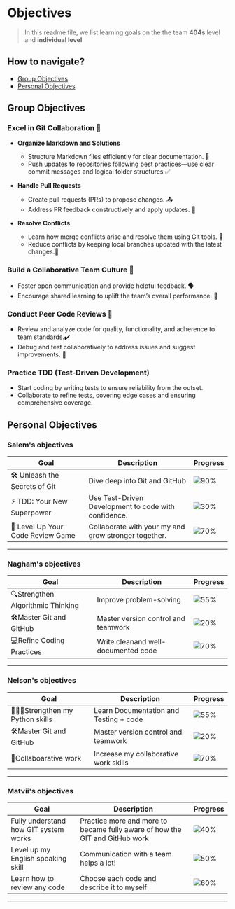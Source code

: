 
# Objectives

>In this readme file, we list learning goals on the the team **404s** level and
**individual  level**

## How to navigate?

- [Group Objectives](#group-objectives)
- [Personal Objectives](#personal-objectives)

## Group Objectives

### Excel in Git Collaboration 🚀

- **Organize Markdown and Solutions**  
  - Structure Markdown files efficiently for clear documentation. 📝  
  - Push updates to repositories following best practices—use clear commit
  messages and logical folder structures ✅  

- **Handle Pull Requests**
  - Create pull requests (PRs) to propose changes. 📤  
  - Address PR feedback constructively and apply updates. 💬  

- **Resolve Conflicts**  
  - Learn how merge conflicts arise and resolve them using Git tools. 🤔  
  - Reduce conflicts by keeping local branches updated with the latest changes.🔄

### Build a Collaborative Team Culture 🤝  

- Foster open communication and provide helpful feedback. 🗣️  
- Encourage shared learning to uplift the team’s overall performance. 🌱  

### Conduct Peer Code Reviews 👀  

- Review and analyze code for quality, functionality, and adherence to team standards.✔️
- Debug and test collaboratively to address issues and suggest improvements. 🐞

### Practice TDD (Test-Driven Development)  

- Start coding by writing tests to ensure reliability from the outset.  
- Collaborate to refine tests, covering edge cases and ensuring comprehensive coverage.

## Personal Objectives

### Salem's objectives

| **Goal**                           | **Description** | **Progress**   |  
|------------------------------------|----------------| ----------------|
| 🛠️ Unleash the Secrets of Git      |Dive deep into Git and GitHub | ![90%](https://progress-bar.xyz/90) |
| ⚡ TDD: Your New Superpower        | Use Test-Driven Development to code with confidence.| ![30%](https://progress-bar.xyz/30)  |  
| 🎉 Level Up Your Code Review Game  | Collaborate with your my and grow stronger together.| ![70%](https://progress-bar.xyz/70)  |  

---

### Nagham's objectives

| **Goal**                           | **Description** | **Progress** |  
|------------------------------------|-----------------|--------------|  
| 🔍Strengthen Algorithmic Thinking  | Improve problem-solving  | ![55%](https://progress-bar.xyz/55)|  
| 🛠️Master Git and GitHub  |  Master version control and teamwork | ![20%](https://progress-bar.xyz/20) |  
| 💻Refine Coding Practices | Write cleanand well-documented code | ![70%](https://progress-bar.xyz/70) |

---

### Nelson's objectives

| **Goal**                           | **Description** | **Progress** |  
|------------------------------------|-----------------|--------------|  
| 👨🏽‍💻Strengthen my Python skills | Learn Documentation and Testing + code  | ![55%](https://progress-bar.xyz/35)|  
| 🛠️Master Git and GitHub  |  Master version control and teamwork | ![20%](https://progress-bar.xyz/15) |  
| 👫Collaboarative work | Increase my collaborative work skills | ![70%](https://progress-bar.xyz/45) |

---

### Matvii's objectives

| **Goal**                           | **Description** | **Progress**   |  
|------------------------------------|----------------| ----------------|
| Fully understand how GIT system works     |Practice more and more to became fully aware of how the GIT and GitHub work | ![40%](https://progress-bar.xyz/40) |
| Level up my English speaking skill     |Communication with a team helps a lot!| ![50%](https://progress-bar.xyz/50) |
| Learn how to review any code     |Choose each code and describe it to myself | ![60%](https://progress-bar.xyz/55) |

---
